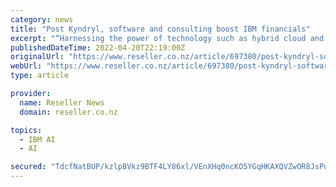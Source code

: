```yaml
---
category: news
title: "Post Kyndryl, software and consulting boost IBM financials"
excerpt: "“Harnessing the power of technology such as hybrid cloud and AI remains essential as our clients face ... which will be available from May 31 this year. IBM also shed its Watson Health division this quarter, with CFO James Kavanaugh telling analysts ..."
publishedDateTime: 2022-04-20T22:19:00Z
originalUrl: "https://www.reseller.co.nz/article/697380/post-kyndryl-software-consulting-boost-ibm-financials/"
webUrl: "https://www.reseller.co.nz/article/697380/post-kyndryl-software-consulting-boost-ibm-financials/"
type: article

provider:
  name: Reseller News
  domain: reseller.co.nz

topics:
  - IBM AI
  - AI

secured: "TdcfNatBUP/kzlpBVkz9BTF4LY86xl/VEnXHq0ncKO5YGqHKAXQVZwOR8JsPuZ9TzccVYKAG1s205SvpOBUTvYqmMIZnS1ZHt3m3YGPIzXgfXLFioheCYq9p1SGhFfUttS/+Qq/Kx9N0KJFCZXIKw54dOIDy3OwNO7MJ15gA/DTtwZ9DMPE1RbRuhrR6zqOVJUy2ifxiRXVOD5p0UVJlfkhO8rdPSb1chPJ5TgGOVmTHFaFSh9tKFVMEOPUpKPTm7uKZvfFRblgvxaL8Bi0TnkMHYBfg5Wi/Jnq4YKSLakI+LonBrtl3VSgPMUXECSqO+fw0xSPU4zo5rxICICB8PT9BxxCe/T8VagL4SrxoSrE=;qD9kqfhHeA/8iCEBD5Pwmg=="
---
```


